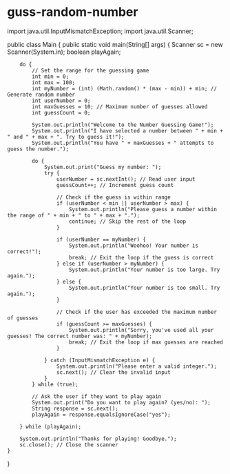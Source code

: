# guss-random-number
import java.util.InputMismatchException;
import java.util.Scanner;

public class Main {
    public static void main(String[] args) {
        Scanner sc = new Scanner(System.in);
        boolean playAgain;

        do {
            // Set the range for the guessing game
            int min = 0;
            int max = 100;
            int myNumber = (int) (Math.random() * (max - min)) + min; // Generate random number
            int userNumber = 0;
            int maxGuesses = 10; // Maximum number of guesses allowed
            int guessCount = 0;

            System.out.println("Welcome to the Number Guessing Game!");
            System.out.println("I have selected a number between " + min + " and " + max + ". Try to guess it!");
            System.out.println("You have " + maxGuesses + " attempts to guess the number.");

            do {
                System.out.print("Guess my number: ");
                try {
                    userNumber = sc.nextInt(); // Read user input
                    guessCount++; // Increment guess count

                    // Check if the guess is within range
                    if (userNumber < min || userNumber > max) {
                        System.out.println("Please guess a number within the range of " + min + " to " + max + ".");
                        continue; // Skip the rest of the loop
                    }

                    if (userNumber == myNumber) {
                        System.out.println("Woohoo! Your number is correct!");
                        break; // Exit the loop if the guess is correct
                    } else if (userNumber > myNumber) {
                        System.out.println("Your number is too large. Try again.");
                    } else {
                        System.out.println("Your number is too small. Try again.");
                    }

                    // Check if the user has exceeded the maximum number of guesses
                    if (guessCount >= maxGuesses) {
                        System.out.println("Sorry, you've used all your guesses! The correct number was: " + myNumber);
                        break; // Exit the loop if max guesses are reached
                    }

                } catch (InputMismatchException e) {
                    System.out.println("Please enter a valid integer.");
                    sc.next(); // Clear the invalid input
                }
            } while (true);

            // Ask the user if they want to play again
            System.out.print("Do you want to play again? (yes/no): ");
            String response = sc.next();
            playAgain = response.equalsIgnoreCase("yes");

        } while (playAgain);

        System.out.println("Thanks for playing! Goodbye.");
        sc.close(); // Close the scanner
    }
}

